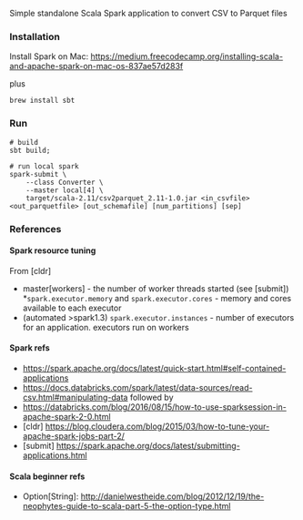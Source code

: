 Simple standalone Scala Spark application to convert CSV to Parquet files
 

### Installation

Install Spark on Mac: https://medium.freecodecamp.org/installing-scala-and-apache-spark-on-mac-os-837ae57d283f

plus

```
brew install sbt
```
### Run

```
# build 
sbt build;

# run local spark
spark-submit \
    --class Converter \
    --master local[4] \
    target/scala-2.11/csv2parquet_2.11-1.0.jar <in_csvfile> <out_parquetfile> [out_schemafile] [num_partitions] [sep]

```

### References

#### Spark resource tuning
From [cldr]
* master[workers] - the number of worker threads started (see [submit])
*`spark.executor.memory` and `spark.executor.cores` - memory and cores available to each executor
* (automated >spark1.3) `spark.executor.instances` - number of executors for an application. executors run on workers
	

#### Spark refs

* https://spark.apache.org/docs/latest/quick-start.html#self-contained-applications
* https://docs.databricks.com/spark/latest/data-sources/read-csv.html#manipulating-data followed by  
* https://databricks.com/blog/2016/08/15/how-to-use-sparksession-in-apache-spark-2-0.html
* [cldr] https://blog.cloudera.com/blog/2015/03/how-to-tune-your-apache-spark-jobs-part-2/
* [submit] https://spark.apache.org/docs/latest/submitting-applications.html

#### Scala beginner refs

* Option[String]: http://danielwestheide.com/blog/2012/12/19/the-neophytes-guide-to-scala-part-5-the-option-type.html

